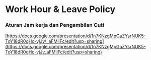 # Work Hour & Leave Policy

### Aturan Jam kerja dan Pengambilan Cuti

[https://docs.google.com/presentation/d/1n7KNzgMpGaZYsrNUK5-ToY18dR0gHc-vjJv\_aFMiiFc/edit?usp=sharing](https://docs.google.com/presentation/d/1n7KNzgMpGaZYsrNUK5-ToY18dR0gHc-vjJv_aFMiiFc/edit?usp=sharing)

